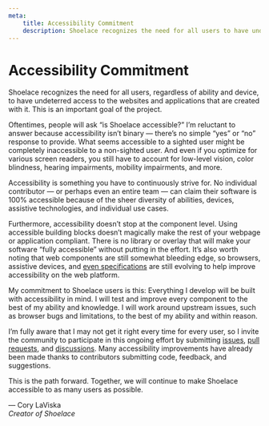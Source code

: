 ```yaml
---
meta:
    title: Accessibility Commitment
    description: Shoelace recognizes the need for all users to have undeterred access to the websites and applications that are created with it.
---
```


# Accessibility Commitment

Shoelace recognizes the need for all users, regardless of ability and device, to have undeterred access to the websites and applications that are created with it. This is an important goal of the project.

Oftentimes, people will ask “is Shoelace accessible?” I’m reluctant to answer because accessibility isn’t binary — there’s no simple “yes” or “no” response to provide. What seems accessible to a sighted user might be completely inaccessible to a non-sighted user. And even if you optimize for various screen readers, you still have to account for low-level vision, color blindness, hearing impairments, mobility impairments, and more.

Accessibility is something you have to continuously strive for. No individual contributor — or perhaps even an entire team — can claim their software is 100% accessible because of the sheer diversity of abilities, devices, assistive technologies, and individual use cases.

Furthermore, accessibility doesn’t stop at the component level. Using accessible building blocks doesn’t magically make the rest of your webpage or application compliant. There is no library or overlay that will make your software “fully accessible” without putting in the effort. It’s also worth noting that web components are still somewhat bleeding edge, so browsers, assistive devices, and [even specifications](https://wicg.github.io/aom/spec/) are still evolving to help improve accessibility on the web platform.

My commitment to Shoelace users is this: Everything I develop will be built with accessibility in mind. I will test and improve every component to the best of my ability and knowledge. I will work around upstream issues, such as browser bugs and limitations, to the best of my ability and within reason.

I’m fully aware that I may not get it right every time for every user, so I invite the community to participate in this ongoing effort by submitting [issues](https://github.com/gesdisc/components/issues?q=is%3Aissue+is%3Aopen+label%3Aa11y), [pull requests](https://github.com/gesdisc/components/pulls?q=is%3Aopen+is%3Apr+label%3Aa11y), and [discussions](https://github.com/gesdisc/components/discussions). Many accessibility improvements have already been made thanks to contributors submitting code, feedback, and suggestions.

This is the path forward. Together, we will continue to make Shoelace accessible to as many users as possible.

— Cory LaViska<br>
_Creator of Shoelace_
